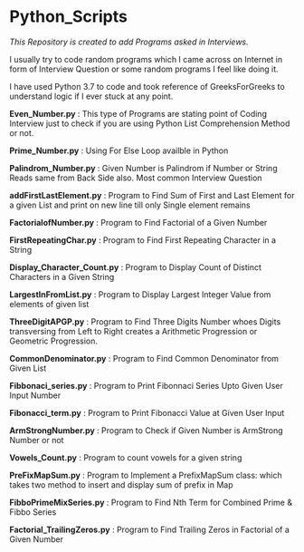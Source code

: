 # Python_Scripts

*This Repository is created to add Programs asked in Interviews.*

I usually try to code random programs which I came across on Internet in form of Interview Question or some random programs I feel like doing it.

I have used Python 3.7 to code and took reference of GreeksForGreeks to understand logic if I ever stuck at any point.

**Even_Number.py** : This type of Programs are stating point of Coding Interview just to check if you are using Python List Comprehension Method or not.

**Prime_Number.py** : Using For Else Loop availble in Python 

**Palindrom_Number.py** : Given Number is Palindrom if Number or String Reads same from Back Side also. Most common Interview Question

**addFirstLastElement.py** : Program to Find Sum of First and Last Element for a given List and print on new line till only Single element remains

**FactorialofNumber.py** : Program to Find Factorial of a Given Number

**FirstRepeatingChar.py** : Program to Find First Repeating Character in a String

**Display_Character_Count.py** : Program to Display Count of Distinct Characters in a Given String

**LargestInFromList.py** : Program to Display Largest Integer Value from elements of given list

**ThreeDigitAPGP.py** : Program to Find Three Digits Number whoes Digits transversing from Left to Right creates a Arithmetic Progression or Geometric Progression.

**CommonDenominator.py** : Program to Find Common Denominator from Given List

**Fibbonaci_series.py** : Program to Print Fibonnaci Series Upto Given User Input Number

**Fibonacci_term.py** : Program to Print Fibonacci Value at Given User Input 

**ArmStrongNumber.py** : Program to Check if Given Number is ArmStrong Number or not

**Vowels_Count.py** : Program to count vowels for a given string

**PreFixMapSum.py** : Program to Implement a PrefixMapSum class: which takes two method to insert and display sum of prefix in Map 

**FibboPrimeMixSeries.py** : Program to Find Nth Term for Combined Prime & Fibbo Series 

**Factorial_TrailingZeros.py** : Program to Find Trailing Zeros in Factorial of a Given Number

